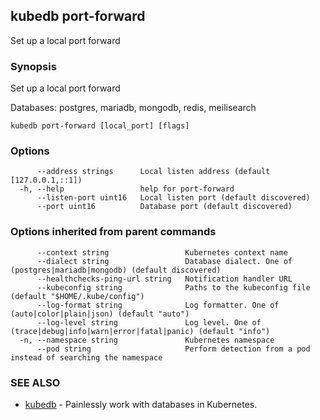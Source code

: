 ## kubedb port-forward

Set up a local port forward

### Synopsis

Set up a local port forward

Databases: postgres, mariadb, mongodb, redis, meilisearch

```
kubedb port-forward [local_port] [flags]
```

### Options

```
      --address strings      Local listen address (default [127.0.0.1,::1])
  -h, --help                 help for port-forward
      --listen-port uint16   Local listen port (default discovered)
      --port uint16          Database port (default discovered)
```

### Options inherited from parent commands

```
      --context string                 Kubernetes context name
      --dialect string                 Database dialect. One of (postgres|mariadb|mongodb) (default discovered)
      --healthchecks-ping-url string   Notification handler URL
      --kubeconfig string              Paths to the kubeconfig file (default "$HOME/.kube/config")
      --log-format string              Log formatter. One of (auto|color|plain|json) (default "auto")
      --log-level string               Log level. One of (trace|debug|info|warn|error|fatal|panic) (default "info")
  -n, --namespace string               Kubernetes namespace
      --pod string                     Perform detection from a pod instead of searching the namespace
```

### SEE ALSO

* [kubedb](kubedb.md)	 - Painlessly work with databases in Kubernetes.

